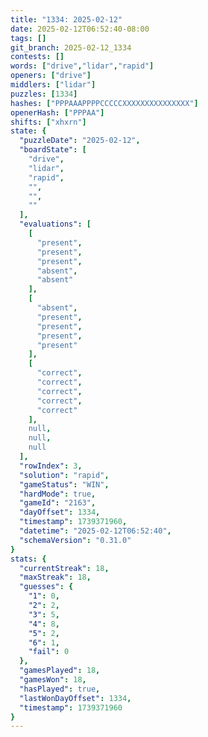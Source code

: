 ```yaml
---
title: "1334: 2025-02-12"
date: 2025-02-12T06:52:40-08:00
tags: []
git_branch: 2025-02-12_1334
contests: []
words: ["drive","lidar","rapid"]
openers: ["drive"]
middlers: ["lidar"]
puzzles: [1334]
hashes: ["PPPAAAPPPPCCCCCXXXXXXXXXXXXXXX"]
openerHash: ["PPPAA"]
shifts: ["xhxrn"]
state: {
  "puzzleDate": "2025-02-12",
  "boardState": [
    "drive",
    "lidar",
    "rapid",
    "",
    "",
    ""
  ],
  "evaluations": [
    [
      "present",
      "present",
      "present",
      "absent",
      "absent"
    ],
    [
      "absent",
      "present",
      "present",
      "present",
      "present"
    ],
    [
      "correct",
      "correct",
      "correct",
      "correct",
      "correct"
    ],
    null,
    null,
    null
  ],
  "rowIndex": 3,
  "solution": "rapid",
  "gameStatus": "WIN",
  "hardMode": true,
  "gameId": "2163",
  "dayOffset": 1334,
  "timestamp": 1739371960,
  "datetime": "2025-02-12T06:52:40",
  "schemaVersion": "0.31.0"
}
stats: {
  "currentStreak": 18,
  "maxStreak": 18,
  "guesses": {
    "1": 0,
    "2": 2,
    "3": 5,
    "4": 8,
    "5": 2,
    "6": 1,
    "fail": 0
  },
  "gamesPlayed": 18,
  "gamesWon": 18,
  "hasPlayed": true,
  "lastWonDayOffset": 1334,
  "timestamp": 1739371960
}
---
```

<!-- more -->
